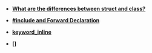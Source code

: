 
- **[What are the differences between struct and class?](https://github.com/Nanfengzhiwo1/CPP_Basics/issues/1)**

- **[#include and Forward Declaration](https://github.com/Nanfengzhiwo1/UE5_Inventory/issues/11)**

- **[keyword_inline](https://github.com/Nanfengzhiwo1/CPP_Basics/issues/2)**

- **[]**
